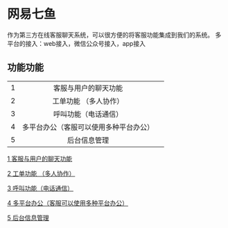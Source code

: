 # 网易七鱼

作为第三方在线客服聊天系统，可以很方便的将客服功能集成到我们的系统。
多平台的接入：web接入，微信公众号接入，app接入

## 功能功能

||||
|:--:|:--:|:--:|
| 1 | 客服与用户的聊天功能 |
| 2 | 工单功能 （多人协作）|
| 3 | 呼叫功能（电话通信）|
| 4 | 多平台办公（客服可以使用多种平台办公）|
| 5 | 后台信息管理 |

[1 客服与用户的聊天功能 ](1.md)

[2 工单功能 （多人协作）](./2.md)

[3 呼叫功能（电话通信）](./3.md)

[4 多平台办公（客服可以使用多种平台办公）](./4.md)

[5 后台信息管理](./5.md)
